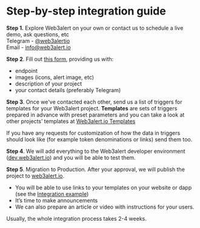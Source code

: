# Step-by-step integration guide

**Step 1.** Explore Web3alert on your own or contact us to schedule a live demo, ask questions, etc \
Telegram - [@web3alertio](https://t.me/web3alertio) \
Email - info@web3alert.io

**Step 2**. Fill out [this form](https://forms.gle/VoieigP1L2Xy4XBJ6), providing us with:

* endpoint 
* images (icons, alert image, etc)
* description of your project
* your contact details (preferably Telegram)

**Step 3**. Once we've contacted each other, send us a list of triggers for templates for your Web3alert project. **Templates** are sets of triggers prepared in advance with preset parameters and you can take a look at other projects’ templates at [Web3alert.io Templates](https://docs.google.com/spreadsheets/d/1XEPs2VrQY\_H2\_zk5GyUT0jqTwaOquDnrjk8oznNl8Pg/edit#gid=413325086)​

If you have any requests for customization of how the data in triggers should look like (for example token denominations or links) send them too.

**Step 4**. We will add everything to the Web3alert developer environment ([dev.web3alert.io](https://dev.web3alert.io/)) and you will be able to test them.

**Step 5**. Migration to Production. After your approval, we will publish the project to [web3alert.io](https://web3alert.io/).

* You will be able to use links to your templates on your website or dapp (see the [Integration example](integration-example.md))
* It’s time to make announcements
* We can also prepare an article or video with instructions for your users.

Usually, the whole integration process takes 2-4 weeks.
